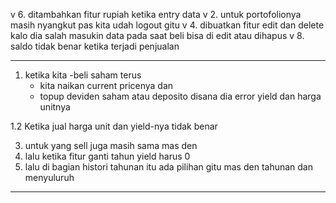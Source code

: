 v 6. ⁠ditambahkan fitur rupiah ketika entry data
v 2. ⁠untuk portofolionya masih nyangkut pas kita udah logout gitu
v 4. ⁠dibuatkan fitur edit dan delete kalo dia salah masukin data pada saat beli bisa di edit atau dihapus
v 8. saldo tidak benar ketika terjadi penjualan

---

1. ketika kita 
    -beli saham terus 
     - kita naikan current pricenya dan 
     - topup deviden saham atau deposito 
    disana dia error yield dan harga unitnya

1.2 Ketika jual harga unit dan yield-nya tidak benar

3. ⁠untuk yang sell juga masih sama mas den
5. ⁠lalu ketika fitur ganti tahun yield harus 0
7. ⁠lalu di bagian histori tahunan itu ada pilihan gitu mas den tahunan dan menyuluruh

---

